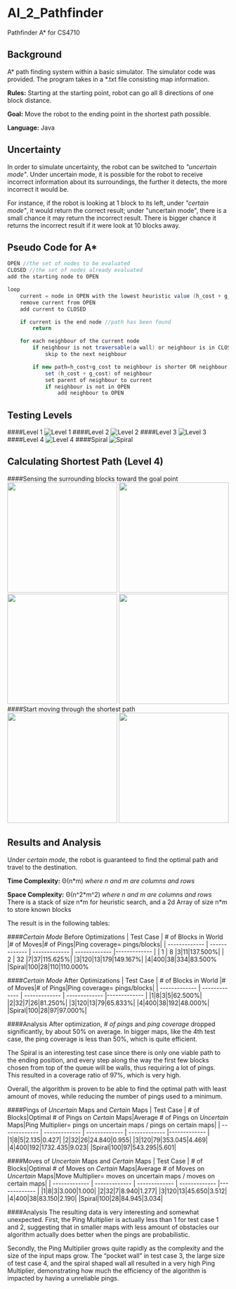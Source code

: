 # AI_2_Pathfinder
Pathfinder A* for CS4710

## Background
A* path finding system within a basic simulator. The simulator code was provided. The program takes in a *.txt file consisting map information.

**Rules:** Starting at the starting point, robot can go all 8 directions of one block distance.

**Goal:** Move the robot to the ending point in the shortest path possible. 

**Language:** Java

## Uncertainty
In order to simulate uncertainty, the robot can be switched to *"uncertain mode"*. Under uncertain mode, it is possible for the robot to receive incorrect information about its surroundings, the further it detects, the more incorrect it would be. 

For instance, if the robot is looking at 1 block to its left, under *"certain mode"*, it would return the correct result; under "uncertain mode", there is a small chance it may return the incorrect result. There is bigger chance it returns the incorrect result if it were look at 10 blocks away.

## Pseudo Code for A*
```java
OPEN //the set of nodes to be evaluated
CLOSED //the set of nodes already evaluated
add the starting node to OPEN

loop
    current = node in OPEN with the lowest heuristic value (h_cost + g_cost)
    remove current from OPEN
    add current to CLOSED

    if current is the end node //path has been found
        return

    for each neighbour of the current node
        if neighbour is not traversable(a wall) or neighbour is in CLOSED
            skip to the next neighbour

        if new path=h_cost+g_cost to neighbour is shorter OR neighbour is not in OPEN
            set (h_cost + g_cost) of neighbour
            set parent of neighbour to current 
            if neighbour is not in OPEN
                add neighbour to OPEN
```


## Testing Levels
####Level 1
![Level 1](https://raw.githubusercontent.com/ss2cp/AI_HW2/master/Results/Level_1.png)
####Level 2
![Level 2](https://raw.githubusercontent.com/ss2cp/AI_HW2/master/Results/Level_2.png)
####Level 3
![Level 3](https://raw.githubusercontent.com/ss2cp/AI_HW2/master/Results/Level_3.png)
####Level 4
![Level 4](https://raw.githubusercontent.com/ss2cp/AI_HW2/master/Results/Level_4.png)
####Spiral
![Spiral](https://raw.githubusercontent.com/ss2cp/AI_HW2/master/Results/Spiral.png)

## Calculating Shortest Path (Level 4)
####Sensing the surrounding blocks toward the goal point
<img src="https://raw.githubusercontent.com/ss2cp/AI_HW2/master/Results/Level_4.png" width="250">
<img src="https://raw.githubusercontent.com/ss2cp/AI_HW2/master/Results/Level_4_1.png" width="250">
<img src="https://raw.githubusercontent.com/ss2cp/AI_HW2/master/Results/Level_4_2.png" width="250">
<img src="https://raw.githubusercontent.com/ss2cp/AI_HW2/master/Results/Level_4_3.png" width="250">
####Start moving through the shortest path
<img src="https://raw.githubusercontent.com/ss2cp/AI_HW2/master/Results/Level_4_4.png" width="250">
<img src="https://raw.githubusercontent.com/ss2cp/AI_HW2/master/Results/Level_4_5.png" width="250">

## Results and Analysis
Under *certain mode*, the robot is guaranteed to find the optimal path and travel to the destination. 

**Time Complexity:** &#x398;(n*m) *where n and m are columns and rows*

**Space Complexity:** &#x398;(n^2\*m^2) *where n and m are columns and rows* There is a stack of size n\*m for heuristic search, and a 2d Array of size n\*m to store known blocks

The result is in the following tables:

####*Certain Mode* Before Optimizations
| Test Case  | # of Blocks in World |# of Moves|# of Pings|Ping coverage= pings/blocks|
| ------------- | ------------- | ------------- | ------------- |------------- |
| 1  | 8  |3|11|137.500%|
| 2  | 32 |7|37|115.625%|
|3|120|13|179|149.167%|
|4|400|38|334|83.500%
|Spiral|100|28|110|110.000%

####*Certain Mode* After Optimizations
| Test Case  | # of Blocks in World |# of Moves|# of Pings|Ping coverage= pings/blocks|
| ------------- | ------------- | ------------- | ------------- |------------- |
|1|8|3|5|62.500%|
|2|32|7|26|81.250%|
|3|120|13|79|65.833%|
|4|400|38|192|48.000%|
|Spiral|100|28|97|97.000%|

####Analysis
After optimization, *# of pings* and *ping coverage* dropped significantly, by about 50% on average. In bigger maps, like the 4th test case, the ping coverage is less than 50%, which is quite efficient.

The Spiral is an interesting test case since there is only one viable path to the ending position, and every step along the way the first few blocks chosen from top of the queue will be walls, thus requiring a lot of pings. This resulted in a coverage ratio of 97%, which is very high. 

Overall, the algorithm is proven to be able to find the optimal path with least amount of moves, while reducing the number of pings used to a minimum.


####Pings of *Uncertain* Maps and *Certain* Maps
| Test Case  | # of Blocks|Optimal # of Pings on *Certain* Maps|Average # of Pings on *Uncertain* Maps|Ping Multiplier= pings on uncertain maps / pings on certain maps|
| ------------- | ------------- | ------------- | ------------- |------------- |
|1|8|5|2.135|0.427|
|2|32|26|24.840|0.955|
|3|120|79|353.045|4.469|
|4|400|192|1732.435|9.023|
|Spiral|100|97|543.295|5.601|

####Moves of *Uncertain* Maps and *Certain* Maps
| Test Case  | # of Blocks|Optimal # of Moves on *Certain* Maps|Average # of Moves on *Uncertain* Maps|Move Multiplier= moves on uncertain maps / moves on certain maps|
| ------------- | ------------- | ------------- | ------------- |------------- |
|1|8|3|3.000|1.000|
|2|32|7|8.940|1.277|
|3|120|13|45.650|3.512|
|4|400|38|83.150|2.190|
|Spiral|100|28|84.945|3.034|

####Analysis
The resulting data is very interesting and somewhat unexpected. First, the Ping Multiplier is actually less than 1 for test case 1 and 2, suggesting that in smaller maps with less amount of obstacles our algorithm actually does better when the pings are probabilistic.
	
Secondly, the Ping Multiplier grows quite rapidly as the complexity and the size of the input maps grow. The “pocket wall” in test case 3, the large size of test case 4, and the spiral shaped wall all resulted in a very high Ping Multiplier, demonstrating how much the efficiency of the algorithm is impacted by having a unreliable pings.


